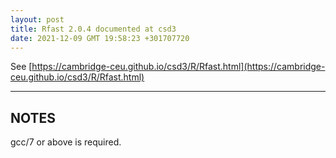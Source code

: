 ```yaml
---
layout: post
title: Rfast 2.0.4 documented at csd3
date: 2021-12-09 GMT 19:58:23 +301707720
---
```


See [https://cambridge-ceu.github.io/csd3/R/Rfast.html](https://cambridge-ceu.github.io/csd3/R/Rfast.html)

<!--more-->

---

## NOTES

gcc/7 or above is required.
